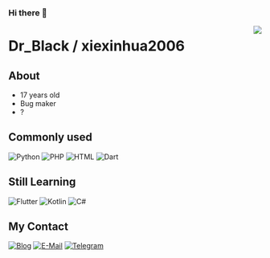 ### Hi there 👋

<img align="right" src="https://github-readme-stats.vercel.app/api?username=xiexinhua2006" />

# Dr_Black / xiexinhua2006
## About
- 17 years old
- Bug maker
- ?

## Commonly used
![Python](https://img.shields.io/badge/-Python-000?style=flat-square&logo=Python&logoColor=FFF)
![PHP](https://img.shields.io/badge/-PHP-000?style=flat-square&logo=PHP&logoColor=FFF)
![HTML](https://img.shields.io/badge/-HTML5-000?style=flat-square&logo=HTML5&logoColor=FFF)
![Dart](https://img.shields.io/badge/-Dart-000?style=flat-square&logo=Dart&logoColor=FFF)

## Still Learning
![Flutter](https://img.shields.io/badge/-Flutter-000?style=flat-square&logo=Flutter&logoColor=FFF)
![Kotlin](https://img.shields.io/badge/-Kotlin-000?style=flat-square&logo=Kotlin&logoColor=FFF)
![C#](https://img.shields.io/badge/-C_Sharp-000?style=flat-square&logo=CSharp&logoColor=FFF)

## My Contact
[![Blog](https://img.shields.io/badge/-DrBlack-000?style=flat-square&logo=WordPress&logoColor=FFF)](https://tsukisou.ink)
[![E-Mail](https://img.shields.io/badge/-drblack@drblack--system.com-000?style=flat-square&logo=mail.ru&logoColor=FFF)](mailto:drblack@drblack-system.com)
[![Telegram](https://img.shields.io/badge/-sakura__black-000?style=flat-square&logo=Telegram&logoColor=FFF)](https://t.me/sakura_black)

<!--
**xiexinhua2006/xiexinhua2006** is a ✨ _special_ ✨ repository because its `README.md` (this file) appears on your GitHub profile.

Here are some ideas to get you started:

- 🔭 I’m currently working on ...
- 🌱 I’m currently learning ...
- 👯 I’m looking to collaborate on ...
- 🤔 I’m looking for help with ...
- 💬 Ask me about ...
- 📫 How to reach me: ...
- 😄 Pronouns: ...
- ⚡ Fun fact: ...
-->
